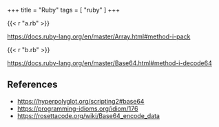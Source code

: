 +++
title = "Ruby"
tags = [ "ruby" ]
+++

{{< r "a.rb" >}}

<https://docs.ruby-lang.org/en/master/Array.html#method-i-pack>

{{< r "b.rb" >}}

<https://docs.ruby-lang.org/en/master/Base64.html#method-i-decode64>

## References

- <https://hyperpolyglot.org/scripting2#base64>
- <https://programming-idioms.org/idiom/176>
- <https://rosettacode.org/wiki/Base64_encode_data>
